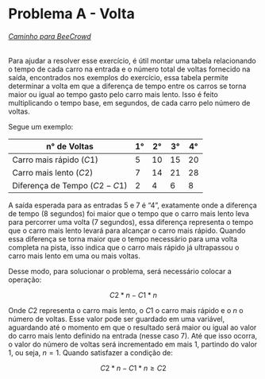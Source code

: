 # Problema A - Volta
###### [Caminho para BeeCrowd](https://www.beecrowd.com.br/judge/pt/problems/view/1708)

Para ajudar a resolver esse exercício, é útil montar uma tabela relacionando o tempo de cada carro na entrada e o número total de voltas fornecido na saída, encontrados nos exemplos do exercício, essa tabela permite determinar a volta em que a diferença de tempo entre os carros se torna maior ou igual ao tempo gasto pelo carro mais lento. Isso é feito multiplicando o tempo base, em segundos, de cada carro pelo número de voltas.

Segue um exemplo:

| n° de Voltas | 1° | 2° | 3° | 4° |
| --- | --- | --- | --- | --- |
| Carro mais rápido $(C1)$ | 5 | 10 | 15 | 20 |
| Carro mais lento $(C2)$ | 7 | 14 | 21 | 28 |
| Diferença de Tempo $(C2 - C1)$ | 2 | 4 | 6 | 8 |

A saída esperada para as entradas 5 e 7 é “4”, exatamente onde a diferença de tempo (8 segundos) foi maior que o tempo que o carro mais lento leva para percorrer uma volta (7 segundos), essa diferença representa o tempo que o carro mais lento levará para alcançar o carro mais rápido. Quando essa diferença se torna maior que o tempo necessário para uma volta completa na pista, isso indica que o carro mais rápido já ultrapassou o carro mais lento em uma ou mais voltas.

Desse modo, para solucionar o problema, será necessário colocar a operação:

$$C2 * n - C1 * n$$

Onde $C2$ representa o carro mais lento, o $C1$ o carro mais rápido e o $n$ o número de voltas. Esse valor pode ser guardado em uma variável, aguardando até o momento em que o resultado será maior ou igual ao valor do carro mais lento definido na entrada (nesse caso $7$). Até que isso ocorra, o valor do número de voltas será incrementado em mais 1, partindo do valor 1, ou seja, $n = 1$. Quando satisfazer a condição de:

$$C2 * n - C1 * n \geq C2$$
